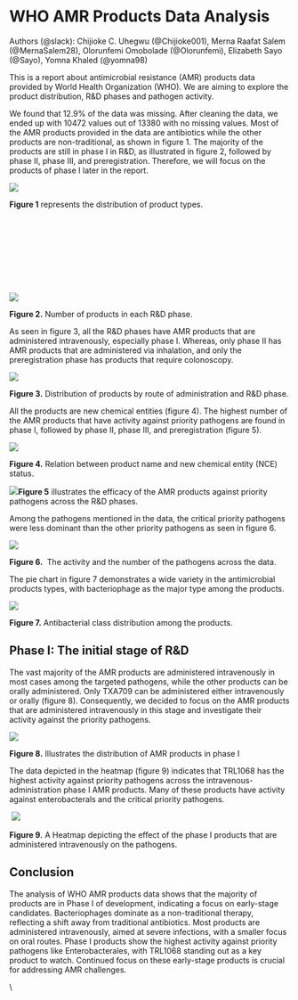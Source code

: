 <!--StartFragment-->


# **WHO AMR Products Data Analysis**

Authors (@slack): Chijioke C. Uhegwu (@Chijioke001), Merna Raafat Salem (@MernaSalem28), Olorunfemi Omobolade (@Olorunfemi), Elizabeth Sayo (@Sayo), Yomna Khaled (@yomna98)

This is a report about antimicrobial resistance (AMR) products data provided by World Health Organization (WHO). We are aiming to explore the product distribution, R\&D phases and pathogen activity. 

We found that 12.9% of the data was missing. After cleaning the data, we ended up with 10472 values out of 13380 with no missing values. Most of the AMR products provided in the data are antibiotics while the other products are non-traditional, as shown in figure 1. The majority of the products are still in phase I in R\&D, as illustrated in figure 2, followed by phase II, phase III, and preregistration. Therefore, we will focus on the products of phase I later in the report.

![](https://lh7-rt.googleusercontent.com/docsz/AD_4nXfckKtn0Wf-5Su9qDfd48Low1N0asPalXoIq5FEQzF-grXiU3TNJaCs6QAF-Sx-GNmIBdepL-tVjM2FqQdKmAOE-3XEFHY1zXXzd-fQ8tKXTNL8HMzgkrhD9eV8idU7LVdM0yY4QT-5NihSTH_ErjAL73w?key=5PtJDuPWXv5M3srZT2Fw7Q)

**Figure 1** represents the distribution of product types.

\
\
\
\
\
\
\
\
![](https://lh7-rt.googleusercontent.com/docsz/AD_4nXfQE-6mh_urPQ-edcr6lSeGVGOatW8ww2P6MRhTFMtmzKVYEeV7BDOsJRhtJ3bkAchpu5KYsaD3UM7WNkaO-Pvkz-gAvnuvNktJfnnoTAWokMqzjmcXrUl2KXfWOQ1wg5HNmHcMdLMY-S4g1tcqWl95rRMS?key=5PtJDuPWXv5M3srZT2Fw7Q)

**Figure 2.** Number of products in each R\&D phase.

As seen in figure 3, all the R\&D phases have AMR products that are administered intravenously, especially phase I. Whereas, only phase II has AMR products that are administered via inhalation, and only the preregistration phase has products that require colonoscopy.

![](https://lh7-rt.googleusercontent.com/docsz/AD_4nXcccNgnBFRxz1PqABzUmi-kHrsgU4qtKIFyf6Nr6ysnhjrnDyajaSxqf1CpWU6eQyTqXZR_vupHwY96ylJqQ6qHr3oFACh3J4UeJRwOtHEyhw53nGP6iDYj9cgOnhx38SUkAjBMZEQZRi8PQGkK4WdeBYJJ?key=5PtJDuPWXv5M3srZT2Fw7Q)

**Figure 3.** Distribution of products by route of administration and R\&D phase.

All the products are new chemical entities (figure 4). The highest number of the AMR products that have activity against priority pathogens are found in phase I, followed by phase II, phase III, and preregistration (figure 5).

![](https://lh7-rt.googleusercontent.com/docsz/AD_4nXckgYVdapzTXluIh9J0Skbt1kTuSq1bdBEwDE1NAw3m3ZHLQLadnZMrxC-mUIR1g-PYAmdEiH7lTVp0ZaJPxtgh7ytk28NOeQuChmPpm97X49GIVaFfK-rlT_mESsAdPjreh2xL9UVZUORMDE0CIIhzz-nD?key=5PtJDuPWXv5M3srZT2Fw7Q)

**Figure 4.** Relation between product name and new chemical entity (NCE) status.

![](https://lh7-rt.googleusercontent.com/docsz/AD_4nXfab3-JRQtPexXpXOf5LGJMJGllUqMC-Tqb_Tt8uHplCgnBjnlKOkwsLJ7DSVwaWnYnTiNMZmZ6_74hgRwWtdYzgE8Fl2jp68bd_98xiIdowGKyjvUUEGMvfGueYihe6nFYTOCZQCSlvqLUSg07mWcSqc4?key=5PtJDuPWXv5M3srZT2Fw7Q)**Figure 5** illustrates the efficacy of the AMR products against priority pathogens across the R\&D phases.

Among the pathogens mentioned in the data, the critical priority pathogens were less dominant than the other priority pathogens as seen in figure 6.

![](https://lh7-rt.googleusercontent.com/docsz/AD_4nXeK77VBI-qRxMdXf8A-h4W5D_A9cgTYpYPO6luRzlsVuRq2NKlVBLRlYzdsuQQdA2mP_Y7Gv-jiLp9M8_bfRsg21GjEe7yUGTms_BHliOmsKSaULsudAMh8LXgIk8nhcGAvO794MMabLPZEON90odf1Rtto?key=5PtJDuPWXv5M3srZT2Fw7Q)

**Figure 6.**  The activity and the number of the pathogens across the data.

The pie chart in figure 7 demonstrates a wide variety in the antimicrobial products types, with bacteriophage as the major type among the products.

![](https://lh7-rt.googleusercontent.com/docsz/AD_4nXdUOBYNchcj_e0k3ITd8nUBRPUM73lWPP7WGIpxljs7rIDeIx7T8bzGPXLMA44bwLLxuDx4VGVs6ZG5HscoDBv-SGw9ZvwZAkqmYbJ3QZkpJNBTjspNQukvn7gXDOxNANOpzg-R5bT5OYgswR6s-r0p8Hjk?key=5PtJDuPWXv5M3srZT2Fw7Q)

**Figure 7.** Antibacterial class distribution among the products.


## **Phase I: The initial stage of R\&D**

The vast majority of the AMR products are administered intravenously in most cases among the targeted pathogens, while the other products can be orally administered. Only TXA709 can be administered either intravenously or orally (figure 8). Consequently, we decided to focus on the AMR products that are administered intravenously in this stage and investigate their activity against the priority pathogens.

![](https://lh7-rt.googleusercontent.com/docsz/AD_4nXer64cE4FXOVtE0MODjY0byu4Z8TX_I7AU0TUriwo6SMoBltSPuMK7YxXFwnUXJmVZ87JPYToNQYtz3NXHNYReY27AvYRACjVG2QfsIQzxbIW713yr9gd_ojdlumoqOvWac703vB3_GraQft85XEJMz6_V0?key=5PtJDuPWXv5M3srZT2Fw7Q)

**Figure 8.** Illustrates the distribution of AMR products in phase I

The data depicted in the heatmap (figure 9) indicates that TRL1068 has the highest activity against priority pathogens across the intravenous-administration phase I AMR products. Many of these products have activity against enterobacterals and the critical priority pathogens.

 ![](https://lh7-rt.googleusercontent.com/docsz/AD_4nXdJcuK4Fmqt2WDOFFuUV5sbI6pi967rqtwmHyDITDEyfLXgfiCMUa_HmqZDDBuul_InbYAjSALdM3MdsBB8kB63_oDIrLqTB9aDxoWYCDqKoZF55Z33MH35gHTzaZHGGk1HIRmugw30mi3PxK2RPV4DzRxy?key=5PtJDuPWXv5M3srZT2Fw7Q)

**Figure 9.** A Heatmap depicting the effect of the phase I products that are administered intravenously on the pathogens. 


## **Conclusion** 

The analysis of WHO AMR products data shows that the majority of products are in Phase I of development, indicating a focus on early-stage candidates. Bacteriophages dominate as a non-traditional therapy, reflecting a shift away from traditional antibiotics. Most products are administered intravenously, aimed at severe infections, with a smaller focus on oral routes. Phase I products show the highest activity against priority pathogens like Enterobacterales, with TRL1068 standing out as a key product to watch. Continued focus on these early-stage products is crucial for addressing AMR challenges.

\


<!--EndFragment-->
